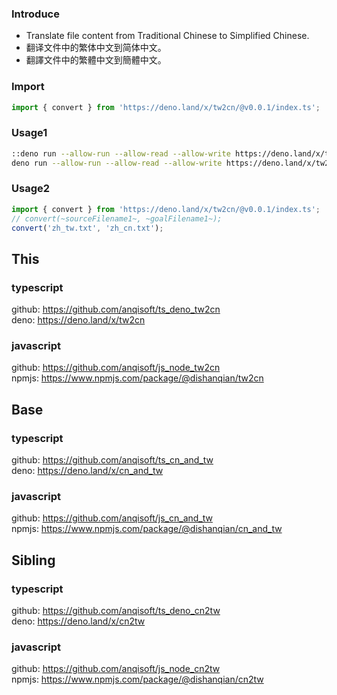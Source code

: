 ### Introduce
<ul>
<li><en_us>Translate file content from Traditional Chinese to Simplified Chinese.</en_us></li>
<li><zh_cn>翻译文件中的繁体中文到简体中文。</zh_cn></li>
<li><zh_tw>翻譯文件中的繁體中文到簡體中文。</zh_tw></li>
</ul>

### Import
```typescript
import { convert } from 'https://deno.land/x/tw2cn/@v0.0.1/index.ts';
```

### Usage1
```bash
::deno run --allow-run --allow-read --allow-write https://deno.land/x/tw2cn/@v0.0.1/index.ts ~sourceFilename~ ~goalFilename~
deno run --allow-run --allow-read --allow-write https://deno.land/x/tw2cn/@v0.0.1/index.ts zh_tw.txt zh_cn.txt
```

### Usage2
```typescript
import { convert } from 'https://deno.land/x/tw2cn/@v0.0.1/index.ts';
// convert(~sourceFilename1~, ~goalFilename1~);
convert('zh_tw.txt', 'zh_cn.txt');
```

## This
### typescript
github: https://github.com/anqisoft/ts_deno_tw2cn
<br>deno: https://deno.land/x/tw2cn

### javascript
github: https://github.com/anqisoft/js_node_tw2cn
<br>npmjs: https://www.npmjs.com/package/@dishanqian/tw2cn

## Base
### typescript
github: https://github.com/anqisoft/ts_cn_and_tw
<br>deno: https://deno.land/x/cn_and_tw

### javascript
github: https://github.com/anqisoft/js_cn_and_tw
<br>npmjs: https://www.npmjs.com/package/@dishanqian/cn_and_tw

## Sibling
### typescript
github: https://github.com/anqisoft/ts_deno_cn2tw
<br>deno: https://deno.land/x/cn2tw

### javascript
github: https://github.com/anqisoft/js_node_cn2tw
<br>npmjs: https://www.npmjs.com/package/@dishanqian/cn2tw
